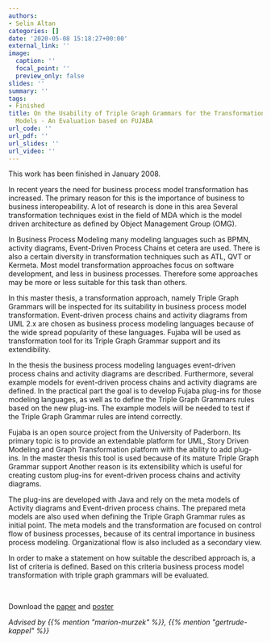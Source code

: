 ```yaml
---
authors:
- Selin Altan
categories: []
date: '2020-05-08 15:18:27+00:00'
external_link: ''
image:
  caption: ''
  focal_point: ''
  preview_only: false
slides: ''
summary: ''
tags:
- Finished
title: On the Usability of Triple Graph Grammars for the Transformation Business Process
  Models - An Evaluation based on FUJABA
url_code: ''
url_pdf: ''
url_slides: ''
url_video: ''
---
```


This work has been finished in January 2008.

In recent years the need for business process model transformation has increased. The primary reason for this is the importance of business to business interopeability. A lot of research is done in this area Several transformation techniques exist in the field of MDA which is the model driven architecture as defined by Object Management Group (OMG).

In Business Process Modeling many modeling languages such as BPMN, activity diagrams, Event-Driven Process Chains et cetera are used. There is also a certain diversity in transformation techniques such as ATL, QVT or Kermeta. Most model transformation approaches focus on software development, and less in business processes. Therefore some approaches may be more or less suitable for this task than others.

In this master thesis, a transformation approach, namely Triple Graph Grammars will be inspected for its suitability in business process model transformation. Event-driven process chains and activity diagrams from UML 2.x are chosen as business process modeling languages because of the wide spread popularity of these languages. Fujaba will be used as transformation tool for its Triple Graph Grammar support and its extendibility.

In the thesis the business process modeling languages event-driven process chains and activity diagrams are described. Furthermore, several example models for event-driven process chains and activity diagrams are defined. In the practical part the goal is to develop Fujaba plug-ins for those modeling languages, as well as to define the Triple Graph Grammars rules based on the new plug-ins. The example models will be needed to test if the Triple Graph Grammar rules are intend correctly.

Fujaba is an open source project from the University of Paderborn. Its primary topic is to provide an extendable platform for UML, Story Driven Modeling and Graph Transformation platform with the ability to add plug-ins. In the master thesis this tool is used because of its mature Triple Graph Grammar support Another reason is its extensibility which is useful for creating custom plug-ins for event-driven process chains and activity diagrams.

The plug-ins are developed with Java and rely on the meta models of Activity diagrams and Event-driven process chains. The prepared meta models are also used when defining the Triple Graph Grammar rules as initial point. The meta models and the transformation are focused on control flow of business processes, because of its central importance in business process modeling. Organizational flow is also included as a secondary view.

In order to make a statement on how suitable the described approach is, a list of criteria is defined. Based on this criteria business process model transformation with triple graph grammars will be evaluated.

&nbsp;

 Download the [paper](https://www.big.tuwien.ac.at/app/uploads/2016/10/Altan_papers.pdf) and [poster](https://www.big.tuwien.ac.at/app/uploads/2016/10/Altan_poster.pdf)

*Advised by {{% mention "marion-murzek" %}}, {{% mention "gertrude-kappel" %}}*